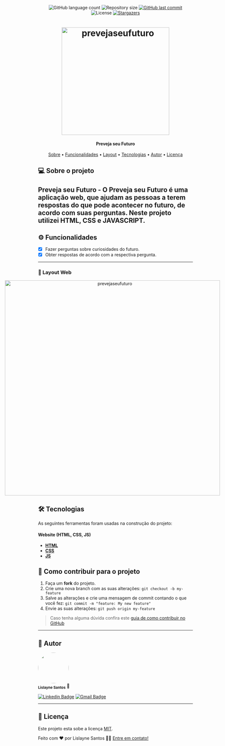 <p align="center">
  <img alt="GitHub language count" src="https://img.shields.io/github/languages/count/lisfigueiracs/prevejaseufuturo?color=%2304D361">

  <img alt="Repository size" src="https://img.shields.io/github/repo-size/lisfigueiracs/prevejaseufuturo">
  
  <a href="https://github.com/tgmarinho/README-ecoleta/commits/master">
    <img alt="GitHub last commit" src="https://img.shields.io/github/last-commit/lisfigueiracs/prevejaseufuturo">
  </a>
    
   <img alt="License" src="https://img.shields.io/badge/license-MIT-brightgreen">
   <a href="https://github.com/lisfigueiracs/prevejaseufuturo/stargazers">
    <img alt="Stargazers" src="https://img.shields.io/github/stars/lisfigueiracs/prevejaseufuturo?style=social">
  </a>

  
 
</p>
<h1 align="center">
    <img alt="prevejaseufuturo" title="#prevejaseufuturo" src="https://gist.githubusercontent.com/maykbrito/0acdf4ce919838ffed50915a31fc5b23/raw/6f4dd01ec3116428ec4c99255944cb9ac7927590/cristal-ball.svg" width="350px" />
</h1>

<h4 align="center"> 
	 Preveja seu Futuro
</h4>

<p align="center">
 <a href="#-sobre-o-projeto">Sobre</a> •
 <a href="#-funcionalidades">Funcionalidades</a> •
 <a href="#-layout">Layout</a> • 
 <a href="#-tecnologias">Tecnologias</a> •  
 <a href="#-autor">Autor</a> • 
 <a href="#user-content--licença">Licença</a>
</p>


## 💻 Sobre o projeto

Preveja seu Futuro - O Preveja seu Futuro é uma aplicação web, que ajudam as pessoas a terem respostas do que pode acontecer no futuro, de acordo com suas perguntas. Neste projeto utilizei HTML, CSS e JAVASCRIPT.
---

## ⚙️ Funcionalidades

- [x]  Fazer perguntas sobre curiosidades do futuro.
- [x]  Obter respostas de acordo com a respectiva pergunta.

---

### 🎨 Layout Web

<p align="center" style="display: grid; grid-template-columns: 1fr 1fr; gap: 20px; align-items: flex-start; justify-content: center;">
  <img alt="prevejaseufuturo" title="#prevejaseufuturo" src="https://i.imgur.com/sQtuATZ.png" width="700px">
</p>

## 🛠 Tecnologias

As seguintes ferramentas foram usadas na construção do projeto:

#### **Website**  (HTML, CSS, JS)

-   **[HTML](https://developer.mozilla.org/pt-BR/docs/Web/HTML)**
-   **[CSS](https://www.w3schools.com/css/)**
-   **[JS](https://developer.mozilla.org/pt-BR/docs/Web/JavaScript)**


## 💪 Como contribuir para o projeto

1. Faça um **fork** do projeto.
2. Crie uma nova branch com as suas alterações: `git checkout -b my-feature`
3. Salve as alterações e crie uma mensagem de commit contando o que você fez: `git commit -m "feature: My new feature"`
4. Envie as suas alterações: `git push origin my-feature`
> Caso tenha alguma dúvida confira este [guia de como contribuir no GitHub](./CONTRIBUTING.md)
---
## 🦸 Autor

 <img style="border-radius: 50%;" src="https://avatars.githubusercontent.com/u/102838350?v=4" width="100px;" alt=""/>
 <br />
 <sub><b>Lislayne Santos</b></sub></a> 🚀</a>
 <br />

[![Linkedin Badge](https://img.shields.io/badge/-Lislayne-blue?style=flat-square&logo=Linkedin&logoColor=white&link=https://www.linkedin.com/in/lisfigueiracs/)](https://www.linkedin.com/in/lisfigueiracs/) 
[![Gmail Badge](https://img.shields.io/badge/-lislaynefigueira@gmail.com-c14438?style=flat-square&logo=Gmail&logoColor=white&link=mailto:lislaynefigueira@gmail.com)](mailto:lislaynefigueira@gmail.com)

---

## 📝 Licença

Este projeto esta sobe a licença [MIT](./LICENSE).

Feito com ❤️ por Lislayne Santos 👋🏽 [Entre em contato!](https://www.linkedin.com/in/lisfigueiracs/)